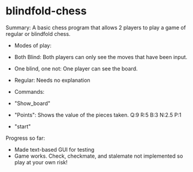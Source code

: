 # blindfold-chess
Summary: A basic chess program that allows 2 players to play a game of regular or blindfold chess.

* Modes of play:
    
 * Both Blind: Both players can only see the moves that have been input.
    
 * One blind, one not: One player can see the board.
    
 * Regular: Needs no explanation
    
* Commands:

 * "Show_board"
    
 * "Points": Shows the value of the pieces taken. Q:9 R:5 B:3 N:2.5 P:1
    
 * "start"
 
Progress so far:
 * Made text-based GUI for testing
 * Game works. Check, checkmate, and stalemate not implemented so play at your own risk!
